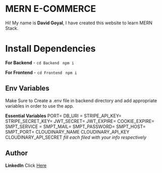 # MERN E-COMMERCE

Hi! My name is **David Goyal**, I have created this website to learn MERN Stack.


# Install Dependencies

**For Backend** - `cd Backend` ` npm i`

**For Frontend** - `cd Frontend` ` npm i`

## Env Variables

Make Sure to Create a .env file in backend directory and add appropriate variables in order to use the app.

**Essential Variables**
PORT=
DB_URI =
STRIPE_API_KEY=
STRIPE_SECRET_KEY=
JWT_SECRET=
JWT_EXPIRE=
COOKIE_EXPIRE=
SMPT_SERVICE =
SMPT_MAIL=
SMPT_PASSWORD=
SMPT_HOST=
SMPT_PORT=
CLOUDINARY_NAME
CLOUDINARY_API_KEY
CLOUDINARY_API_SECRET
_fill each filed with your info respectively_

## Author


**LinkedIn** Click [Here](https://www.linkedin.com/in/david-goyal) 